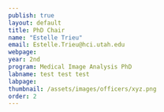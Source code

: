 ```yaml
---
publish: true
layout: default
title: PhD Chair
name: "Estelle Trieu"
email: Estelle.Trieu@hci.utah.edu
webpage:
year: 2nd
program: Medical Image Analysis PhD
labname: test test test
labpage:
thumbnail: /assets/images/officers/xyz.png
order: 2
---
```

